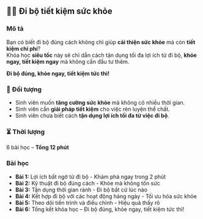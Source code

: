 ## 🚶‍♂️ Đi bộ tiết kiệm sức khỏe  

### Mô tả  
Bạn có biết đi bộ đúng cách không chỉ giúp **cải thiện sức khỏe** mà còn **tiết kiệm chi phí**?  
Khóa học **siêu tốc** này sẽ chỉ dẫn cách tận dụng tối đa lợi ích từ đi bộ, **khỏe ngay, tiết kiệm ngay** mà không cần đầu tư thêm.  

**Đi bộ đúng, khỏe ngay, tiết kiệm tức thì!**  

### 🎯 Đối tượng  
- Sinh viên muốn **tăng cường sức khỏe** mà không có nhiều thời gian.  
- Sinh viên cần **giải pháp tiết kiệm** cho việc rèn luyện thể chất.  
- Sinh viên chưa biết cách **tận dụng lợi ích tối đa từ việc đi bộ**.  

### ⏳ Thời lượng  
6 bài học – **Tổng 12 phút**  

### Bài học  
- **Bài 1:** Lợi ích bất ngờ từ đi bộ - Khám phá ngay trong 2 phút  
- **Bài 2:** Kỹ thuật đi bộ đúng cách - Khỏe mà không tốn sức  
- **Bài 3:** Tận dụng thời gian rảnh - Đi bộ bất cứ lúc nào  
- **Bài 4:** Kết hợp đi bộ với các hoạt động hàng ngày - Tối ưu hóa sức khỏe  
- **Bài 5:** Theo dõi tiến trình và điều chỉnh - Hiệu quả thấy rõ  
- **Bài 6:** Tổng kết khóa học – Đi bộ đúng, khỏe ngay, tiết kiệm tức thì!